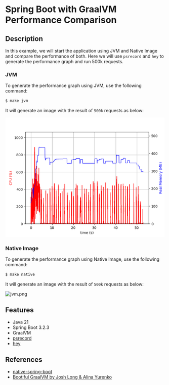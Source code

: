 # Spring Boot with GraalVM Performance Comparison

## Description

In this example, we will start the application using JVM and Native Image and compare the performance of both.
Here we will use `psrecord` and `hey` to generate the performance graph and run 500k requests.

### JVM
To generate the performance graph using JVM, use the following command:

```bash
$ make jvm
```
It will generate an image with the result of `500k` requests as below:

![jvm.png](assets/jvm.png)

### Native Image
To generate the performance graph using Native Image, use the following command:

```bash
$ make native
````
It will generate an image with the result of `500k` requests as below:

![jvm.png](assets/native.png)

## Features
- Java 21
- Spring Boot 3.2.3
- GraalVM
- [psrecord](https://github.com/astrofrog/psrecord)
- [hey](https://github.com/rakyll/hey)

## References
- [native-spring-boot](https://github.com/alina-yur/native-spring-boot)
- [Bootiful GraalVM by Josh Long & Alina Yurenko](https://www.youtube.com/watch?v=3OBhk1c0GBs)
